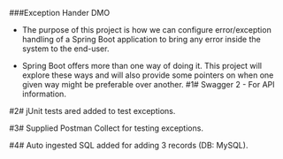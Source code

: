 ###Exception Hander DMO
* The purpose of this project is how we can configure error/exception handling of a 
Spring Boot application to bring any error inside the system to the end-user.

* Spring Boot offers more than one way of doing it. This project will explore these 
ways and will also provide some pointers on when one given way might be preferable 
over another.
#1# Swagger 2 - For API information. 

#2# jUnit tests ared added to test exceptions.

#3# Supplied Postman Collect for testing exceptions.

#4# Auto ingested SQL added for adding 3 records (DB: MySQL).



